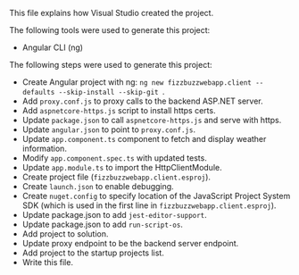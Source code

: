 This file explains how Visual Studio created the project.

The following tools were used to generate this project:
- Angular CLI (ng)

The following steps were used to generate this project:
- Create Angular project with ng: `ng new fizzbuzzwebapp.client --defaults --skip-install --skip-git `.
- Add `proxy.conf.js` to proxy calls to the backend ASP.NET server.
- Add `aspnetcore-https.js` script to install https certs.
- Update `package.json` to call `aspnetcore-https.js` and serve with https.
- Update `angular.json` to point to `proxy.conf.js`.
- Update `app.component.ts` component to fetch and display weather information.
- Modify `app.component.spec.ts` with updated tests.
- Update `app.module.ts` to import the HttpClientModule.
- Create project file (`fizzbuzzwebapp.client.esproj`).
- Create `launch.json` to enable debugging.
- Create `nuget.config` to specify location of the JavaScript Project System SDK (which is used in the first line in `fizzbuzzwebapp.client.esproj`).
- Update package.json to add `jest-editor-support`.
- Update package.json to add `run-script-os`.
- Add project to solution.
- Update proxy endpoint to be the backend server endpoint.
- Add project to the startup projects list.
- Write this file.
